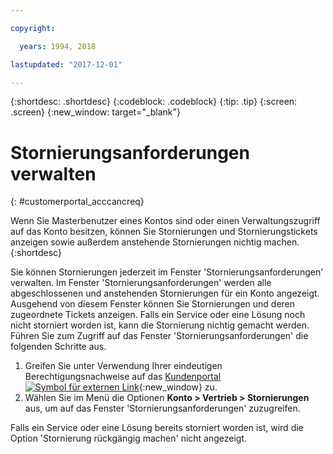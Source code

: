 ```yaml
---

copyright:

  years: 1994, 2018

lastupdated: "2017-12-01"

---
```


{:shortdesc: .shortdesc}
{:codeblock: .codeblock}
{:tip: .tip}
{:screen: .screen}
{:new_window: target="_blank"}


# Stornierungsanforderungen verwalten
{: #customerportal_acccancreq}

Wenn Sie Masterbenutzer eines Kontos sind oder einen Verwaltungszugriff auf das Konto besitzen, können Sie Stornierungen und Stornierungstickets anzeigen sowie außerdem anstehende Stornierungen nichtig machen.
{:shortdesc}


Sie können Stornierungen jederzeit im Fenster 'Stornierungsanforderungen' verwalten. Im Fenster 'Stornierungsanforderungen' werden alle abgeschlossenen und anstehenden Stornierungen für ein Konto angezeigt. Ausgehend von diesem Fenster können Sie Stornierungen und deren zugeordnete Tickets anzeigen. Falls ein Service oder eine Lösung noch nicht storniert worden ist, kann die Stornierung nichtig gemacht werden. Führen Sie zum Zugriff auf das Fenster 'Stornierungsanforderungen' die folgenden Schritte aus.

1. Greifen Sie unter Verwendung Ihrer eindeutigen Berechtigungsnachweise auf das [Kundenportal ![Symbol für externen Link](../icons/launch-glyph.svg)](https://control.softlayer.com/){:new_window} zu.
2. Wählen Sie im Menü die Optionen **Konto > Vertrieb > Stornierungen** aus, um auf das Fenster 'Stornierungsanforderungen' zuzugreifen.

Falls ein Service oder eine Lösung bereits storniert worden ist, wird die Option 'Stornierung rückgängig machen' nicht angezeigt.
